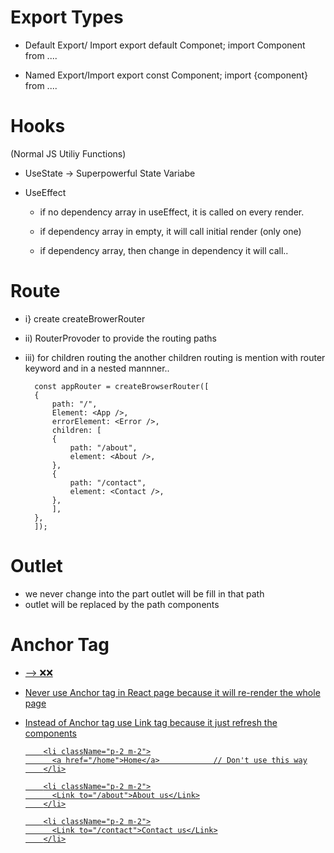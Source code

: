 # Export Types

- Default Export/ Import
export default Componet;
import Component from ....

- Named Export/Import
export const Component;
import {component} from ....


# Hooks
 (Normal JS Utiliy Functions)
 - UseState -> Superpowerful State Variabe

- UseEffect
    - if no dependency array in useEffect, it is called on every render.

    - if dependency array in empty, it will call initial render (only one)

    - if dependency array, then change in dependency it will call..

# Route 
- i} create createBrowerRouter
- ii) RouterProvoder to provide the routing paths
- iii) for children routing the another children routing is mention with router keyword and in a nested mannner..

        const appRouter = createBrowserRouter([
        {
            path: "/",
            Element: <App />,
            errorElement: <Error />,
            children: [
            {
                path: "/about",
                element: <About />,
            },
            {
                path: "/contact",
                element: <Contact />,
            },
            ],
        },
        ]);


# Outlet
- we never change into the part outlet will be fill in that path
- outlet will be replaced by the path components

# Anchor Tag
- <a href="">  --> ❌❌
- Never use Anchor tag in React page because it will re-render the  whole page 
- Instead of Anchor tag use Link tag because it just refresh the  components

          <li className="p-2 m-2">
            <a href="/home">Home</a>            // Don't use this way
          </li>

          <li className="p-2 m-2">
            <Link to="/about">About us</Link>
          </li>

          <li className="p-2 m-2">
            <Link to="/contact">Contact us</Link>
          </li>
